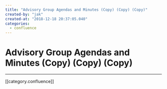 ```yaml
---
title: "Advisory Group Agendas and Minutes (Copy) (Copy) (Copy)"
created-by: "jak"
created-at: "2018-12-18 20:37:05.040"
categories:
  - confluence
---
```


# Advisory Group Agendas and Minutes (Copy) (Copy) (Copy)


---

[[category.confluence]]
